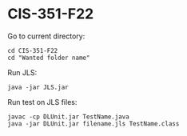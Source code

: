 # CIS-351-F22
Go to current directory:
```
cd CIS-351-F22
cd "Wanted folder name"
```
Run JLS:
```
java -jar JLS.jar
```
Run test on JLS files:
```
javac -cp DLUnit.jar TestName.java
java -jar DLUnit.jar filename.jls TestName.class
```
